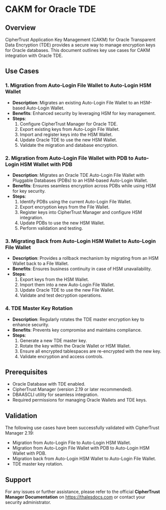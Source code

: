 # CAKM for Oracle TDE

## Overview
CipherTrust Application Key Management (CAKM) for Oracle Transparent Data Encryption (TDE) provides a secure way to manage encryption keys for Oracle databases. This document outlines key use cases for CAKM integration with Oracle TDE.

## Use Cases

### 1. Migration from Auto-Login File Wallet to Auto-Login HSM Wallet
- **Description**: Migrates an existing Auto-Login File Wallet to an HSM-based Auto-Login Wallet.
- **Benefits**: Enhanced security by leveraging HSM for key management.
- **Steps**:
  1. Configure CipherTrust Manager for Oracle TDE.
  2. Export existing keys from Auto-Login File Wallet.
  3. Import and register keys into the HSM Wallet.
  4. Update Oracle TDE to use the new HSM Wallet.
  5. Validate the migration and database encryption.

### 2. Migration from Auto-Login File Wallet with PDB to Auto-Login HSM Wallet with PDB
- **Description**: Migrates an Oracle TDE Auto-Login File Wallet with Pluggable Databases (PDBs) to an HSM-based Auto-Login Wallet.
- **Benefits**: Ensures seamless encryption across PDBs while using HSM for key security.
- **Steps**:
  1. Identify PDBs using the current Auto-Login File Wallet.
  2. Export encryption keys from the File Wallet.
  3. Register keys into CipherTrust Manager and configure HSM integration.
  4. Update PDBs to use the new HSM Wallet.
  5. Perform validation and testing.

### 3. Migrating Back from Auto-Login HSM Wallet to Auto-Login File Wallet
- **Description**: Provides a rollback mechanism by migrating from an HSM Wallet back to a File Wallet.
- **Benefits**: Ensures business continuity in case of HSM unavailability.
- **Steps**:
  1. Export keys from the HSM Wallet.
  2. Import them into a new Auto-Login File Wallet.
  3. Update Oracle TDE to use the new File Wallet.
  4. Validate and test decryption operations.

### 4. TDE Master Key Rotation
- **Description**: Regularly rotates the TDE master encryption key to enhance security.
- **Benefits**: Prevents key compromise and maintains compliance.
- **Steps**:
  1. Generate a new TDE master key.
  2. Rotate the key within the Oracle Wallet or HSM Wallet.
  3. Ensure all encrypted tablespaces are re-encrypted with the new key.
  4. Validate encryption and access controls.

## Prerequisites
- Oracle Database with TDE enabled.
- CipherTrust Manager (version 2.19 or later recommended).
- DBAASCLI utility for seamless integration.
- Required permissions for managing Oracle Wallets and TDE keys.

## Validation
The following use cases have been successfully validated with CipherTrust Manager 2.19:
- Migration from Auto-Login File to Auto-Login HSM Wallet.
- Migration from Auto-Login File Wallet with PDB to Auto-Login HSM Wallet with PDB.
- Migration back from Auto-Login HSM Wallet to Auto-Login File Wallet.
- TDE master key rotation.

## Support
For any issues or further assistance, please refer to the official **CipherTrust Manager Documentation** on https://thalesdocs.com or contact your security administrator.

